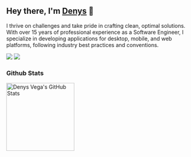 ## Hey there, I'm [Denys](https://www.linkedin.com/in/dbvega87/) 👋

<p>
    I thrive on challenges and take pride in crafting clean, optimal solutions. With over 15 years of professional experience as a Software Engineer, I specialize in developing applications for desktop, mobile, and web platforms, following industry best practices and conventions.
</p>
<p align="left">  
    <a href="https://linkedin.com/in/dbvega87"><img src="https://img.shields.io/badge/-LinkedIn-2D2B55?style=flat-square&logo=linkedin&logoColor=white"/></a>
    <a href="https://stackoverflow.com/users/2322038/dbvega"><img src="https://img.shields.io/badge/-StackOverflow-e98311?style=flat-square&logo=StackOverflow&logoColor=fff"/></a>
</p>

### Github Stats
<a href="https://github.com/denysvega">
  <img height="180em" src="https://github-readme-stats.vercel.app/api?username=denysvega&show_icons=true&theme=github&count_private=true" alt="Denys Vega's GitHub Stats" />
</a>
